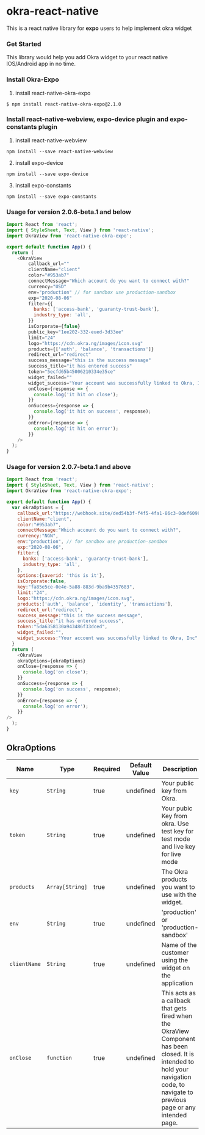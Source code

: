 # okra-react-native

This is a react native library for **expo** users to help implement okra widget

### Get Started
This library would help you add Okra widget to your react native IOS/Android app in no time. 

### Install Okra-Expo
1. install react-native-okra-expo
``` npm
$ npm install react-native-okra-expo@2.1.0
```

### Install react-native-webview, expo-device plugin and expo-constants plugin

1. install react-native-webview
``` npm
npm install --save react-native-webview
```

2. install expo-device
``` npm
npm install --save expo-device
```

3. install expo-constants
``` npm
npm install --save expo-constants
```

### Usage for version 2.0.6-beta.1 and below

``` javascript
import React from 'react';
import { StyleSheet, Text, View } from 'react-native';
import OkraView from 'react-native-okra-expo';

export default function App() {
  return (
    <OkraView
        callback_url=""
        clientName="client"
        color="#953ab7"
        connectMessage="Which account do you want to connect with?"
        currency="USD"
        env="production" // for sandbox use production-sandbox
        exp="2020-08-06"
        filter={{
          banks: ['access-bank', 'guaranty-trust-bank'],
          industry_type: 'all',
        }}
        isCorporate={false}
        public_key="1ee202-332-eued-3d33ee"
        limit="24"
        logo="https://cdn.okra.ng/images/icon.svg"
        products={['auth', 'balance', 'transactions']}
        redirect_url="redirect"
        success_message="this is the success message"
        success_title="it has entered success"
        token="5ecfd65b45006210334e35ce"
        widget_failed=""
        widget_success="Your account was successfully linked to Okra, Inc"
        onClose={response => {
          console.log('it hit on close');
        }}
        onSuccess={response => {
          console.log('it hit on success', response);
        }}
        onError={response => {
          console.log('it hit on error');
        }}
    />
  );
}
```

### Usage for version 2.0.7-beta.1 and above

``` javascript
import React from 'react';
import { StyleSheet, Text, View } from 'react-native';
import OkraView from 'react-native-okra-expo';

export default function App() {
  var okraOptions = {
    callback_url:"https://webhook.site/ded54b3f-f4f5-4fa1-86c3-0def6098fb4d",
    clientName:"client",
    color:"#953ab7",
    connectMessage:"Which account do you want to connect with?",
    currency:"NGN",
    env:"production", // for sandbox use production-sandbox
    exp:"2020-08-06",
    filter:{
      banks: ['access-bank', 'guaranty-trust-bank'],
      industry_type: 'all',
    },
    options:{saverid: 'this is it'},
    isCorporate:false,
    key:"fa85e5ce-0e4e-5a88-883d-9ba9b4357683",
    limit:"24",
    logo:"https://cdn.okra.ng/images/icon.svg",
    products:['auth', 'balance', 'identity', 'transactions'],
    redirect_url:"redirect",
    success_message:"this is the success message",
    success_title:"it has entered success",
    token:"5da6358130a943486f33dced",
    widget_failed:"",
    widget_success:"Your account was successfully linked to Okra, Inc"
  }
  return (
    <OkraView
    okraOptions={okraOptions}
    onClose={response => {
      console.log('on close');
    }}
    onSuccess={response => {
      console.log('on success', response);
    }}
    onError={response => {
      console.log('on error');
    }}
/>
  );
}
```



## OkraOptions

|Name                   | Type           | Required            | Default Value       | Description         |
|-----------------------|----------------|---------------------|---------------------|---------------------|
|  `key `               | `String`       | true                |  undefined          | Your public key from Okra.
|  `token`              | `String`       | true                |  undefined          | Your pubic Key from okra. Use test key for test mode and live key for live mode
|  `products`           | `Array[String]`| true                |  undefined          | The Okra products you want to use with the widget.
|  `env`                | `String`       | true                |  undefined          | 'production' or 'production-sandbox'
|  `clientName`         | `String`       | true                |  undefined          | Name of the customer using the widget on the application
|  `onClose`            | `function`     | true                |  undefined          | This acts as a callback that gets fired when the OkraView Component has been closed. It is intended to hold your navigation code, to navigate to previous page or any intended page. 
